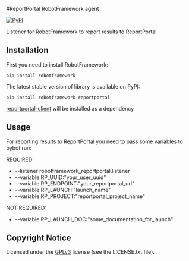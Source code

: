 #ReportPortal RobotFramework agent 

[![PyPI](https://img.shields.io/pypi/v/robotframework-reportportal.svg?maxAge=2592000)](https://pypi.python.org/pypi/robotframework-reportportal)

Listener for RobotFramework to report results to ReportPortal

## Installation

First you need to install RobotFramework:

    pip install robotframework

The latest stable version of library is available on PyPI:

    pip install robotframework-reportportal

[reportportal-client](https://github.com/reportportal/client-Python) will be installed as a dependency

## Usage

For reporting results to ReportPortal you need to pass some variables to pybot run:

REQUIRED:
- --listener robotframework_reportportal.listener
- --variable RP_UUID:"your_user_uuid"
- --variable RP_ENDPOINT:"your_reportportal_url"
- --variable RP_LAUNCH:"launch_name"
- --variable RP_PROJECT:"reportportal_project_name"

NOT REQUIRED:
- --variable RP_LAUNCH_DOC:"some_documentation_for_launch"


## Copyright Notice
Licensed under the [GPLv3](https://www.gnu.org/licenses/quick-guide-gplv3.html)
license (see the LICENSE.txt file).